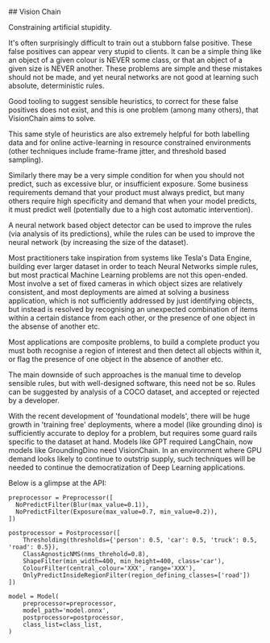 ## Vision Chain 

Constraining artificial stupidity. 

It's often surprisingly difficult to train out a stubborn false positive. These false positives can appear very stupid to clients. It can be a simple thing like an object of a given colour is NEVER some class, or that an object of a given size is NEVER another. These problems are simple and these mistakes should not be made, and yet neural networks are not good at learning such absolute, deterministic rules.

Good tooling to suggest sensible heuristics, to correct for these false positives does not exist, and this is one problem (among many others), that VisionChain aims to solve. 

This same style of heuristics are also extremely helpful for both labelling data and for online active-learning in resource constrained environments (other techniques include frame-frame jitter, and threshold based sampling).

Similarly there may be a very simple condition for when you should not predict, such as excessive blur, or insufficient exposure. Some business requirements demand that your product must always predict, but many others require high specificity and demand that when your model predicts, it must predict well (potentially due to a high cost automatic intervention). 

A neural network based object detector can be used to improve the rules (via analysis of its predictions), while the rules can be used to improve the neural network (by increasing the size of the dataset).

Most practitioners take inspiration from systems like Tesla's Data Engine, building ever larger dataset in order to teach Neural Networks simple rules, but most practical Machine Learning problems are not this open-ended. Most involve a set of fixed cameras in which object sizes are relatively consistent, and most deployments are aimed at solving a business application, which is not sufficiently addressed by just identifying objects, but instead is resolved by recognising an unexpected combination of items within a certain distance from each other, or the presence of one object in the absense of another etc.

Most applications are composite problems, to build a complete product you must both recognise a region of interest and then detect all objects within it, or flag the presence of one object in the absence of another etc.

The main downside of such approaches is the manual time to develop sensible rules, but with well-designed software, this need not be so. Rules can be suggested by analysis of a COCO dataset, and accepted or rejected by a developer. 

With the recent development of 'foundational models', there will be huge growth in 'training free' deployments, where a model (like grounding dino) is sufficiently accurate to deploy for a problem, but requires some guard rails specific to the dataset at hand. Models like GPT required LangChain, now models like GroundingDino need VisionChain. In an environment where GPU demand looks likely to continue to outstrip supply, such techniques will be needed to continue the democratization of Deep Learning applications. 

Below is a glimpse at the API: 

```
preprocessor = Preprocessor([
  NoPredictFilter(Blur(max_value=0.1)),
  NoPredictFilter(Exposure(max_value=0.7, min_value=0.2)),
])
```

```
postprocessor = Postprocessor([
    Thresholding(thresholds={'person': 0.5, 'car': 0.5, 'truck': 0.5, 'road': 0.5}),
    ClassAgnosticNMS(nms_threhold=0.8),
    ShapeFilter(min_width=400, min_height=400, class='car'),
    ColourFilter(central_colour='XXX', range='XXX'),
    OnlyPredictInsideRegionFilter(region_defining_classes=['road'])
])
```

```
model = Model(
    preprocessor=preprocessor,
    model_path='model.onnx',
    postprocessor=postprocessor,
    class_list=class_list,
)
